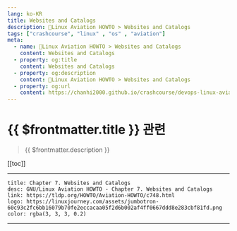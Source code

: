 ```yaml
---
lang: ko-KR
title: Websites and Catalogs
description: 🐧Linux Aviation HOWTO > Websites and Catalogs
tags: ["crashcourse", "linux" , "os" , "aviation"]
meta:
  - name: 🐧Linux Aviation HOWTO > Websites and Catalogs
    content: Websites and Catalogs
  - property: og:title
    content: Websites and Catalogs
  - property: og:description
    content: 🐧Linux Aviation HOWTO > Websites and Catalogs
  - property: og:url
    content: https://chanhi2000.github.io/crashcourse/devops-linux-aviation-howto/07-websites-and-catalogs.html
---
```


# {{ $frontmatter.title }} 관련

> {{ $frontmatter.description }}

[[toc]]

---

```card
title: Chapter 7. Websites and Catalogs
desc: GNU/Linux Aviation HOWTO - Chapter 7. Websites and Catalogs
link: https://tldp.org/HOWTO/Aviation-HOWTO/c748.html
logo: https://linuxjourney.com/assets/jumbotron-60c93c2fc6bb16079b70fe2eccacaa05f2d6b002af4ff0667ddd8e283cbf81fd.png
color: rgba(3, 3, 3, 0.2)
```

---

<TagLinks />